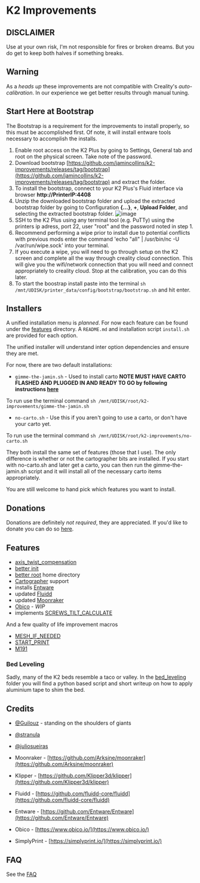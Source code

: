 # K2 Improvements

## DISCLAIMER

Use at your own risk, I'm not responsible for fires or broken dreams.  But you do get to keep both halves if something breaks.

## Warning

As a _heads up_ these improvements are not compatible with Creality's _auto-calibration_.  In our experience we get better results through manual tuning.

## Start Here at Bootstrap

The Bootstrap is a requirement for the improvements to install properly, so this must be accomplished first. Of note, it will install entware tools necessary to accomplish the installs.

1. Enable root access on the K2 Plus by going to Settings, General tab and root on the physical screen. Take note of the password.
2. Download bootstrap [https://github.com/jamincollins/k2-improvements/releases/tag/bootstrap](https://github.com/jamincollins/k2-improvements/releases/tag/bootstrap) and extract the folder.
3. To install the bootstrap, connect to your K2 Plus's Fluid interface via browser **http://PrinterIP:4408**
4. Unzip the downloaded bootstrap folder and upload the extracted bootstrap folder by going to Configuration **{...}**, **+**, **Upload Folder**, and selecting the extracted bootstrap folder.
    ![image](https://github.com/user-attachments/assets/3d242efc-4cf8-412d-b4b0-59507720f5ad)
5. SSH to the K2 Plus using any terminal tool (e.g. PuTTy) using the printers ip adress, port 22, user "root" and the password noted in step 1.
6. Recommend performing a wipe prior to install due to potential conflicts with previous mods enter the command 'echo "all" | /usr/bin/nc -U /var/run/wipe.sock' into your terminal.
7. If you execute a wipe, you will need to go through setup on the K2 screen and complete all the way through creality cloud connection. This will give you the wifi/network connection that you will need and connect appropriately to creality cloud. Stop at the calibration, you can do this later.
8. To start the boostrap install paste into the terminal `sh /mnt/UDISK/printer_data/config/bootstrap/bootstrap.sh` and hit enter.

## Installers

A unified installation menu is _planned_.  For now each feature can be found under the [features](./features/) directory.  A `README.md` and installation script `install.sh` are provided for each option.

The unified installer will understand inter option dependencies and ensure they are met.

For now, there are two default installations:

* `gimme-the-jamin.sh` - Used to install carto **NOTE MUST HAVE CARTO FLASHED AND PLUGGED IN AND READY TO GO by following instructions [here](https://github.com/jamincollins/k2-improvements/blob/main/features/cartographer/SETUP.md)**

To run use the terminal command `sh /mnt/UDISK/root/k2-improvements/gimme-the-jamin.sh`

* `no-carto.sh` - Use this if you aren't going to use a carto, or don't have your carto yet.

To run use the terminal command `sh /mnt/UDISK/root/k2-improvements/no-carto.sh`

They both install the same set of features (those that I use).  The only difference is whether or not the cartographer bits are installed. If you start with no-carto.sh and later get a carto, you can then run the gimme-the-jamin.sh script and it will install all of the necessary carto items appropriately.

You are still welcome to hand pick which features you want to install.

## Donations

Donations are definitely _not required_, they are appreciated.  If you'd like to donate you can do so [here](https://ko-fi.com/jamincollins).

## Features

* [axis_twist_compensation](./features/axis_twist_compensation/README.md)
* [better init](./features/better-init/README.md)
* [better root](./features/better-root/README.md) home directory
* [Cartographer](./features/cartographer/README.md) support
* installs [Entware](https://github.com/Entware/Entware)
* updated [Fluidd](./features/fluidd/README.md)
* updated [Moonraker](./features/moonraker/README.md)
* [Obico](./features/obico/README.md) - _WIP_
* implements [SCREWS_TILT_CALCULATE](https://www.klipper3d.org/Manual_Level.html#adjusting-bed-leveling-screws-using-the-bed-probe)

And a few quality of life improvement macros

* [MESH_IF_NEEDED](./features/macros/bed_mesh/README.md)
* [START_PRINT](./features/macros/start_print/README.md)
* [M191](./features/macros/m191/README.md)

### Bed Leveling

Sadly, many of the K2 beds resemble a taco or valley.  In the [bed_leveling](bed_leveling) folder you will find a python based script and short writeup on how to apply aluminium tape to shim the bed.

## Credits

* [@Guilouz](https://github.com/Guilouz) - standing on the shoulders of giants
* [@stranula](https://github.com/stranula)
* [@juliosueiras](https://github.com/juliosueiras)

* Moonraker - [https://github.com/Arksine/moonraker](https://github.com/Arksine/moonraker)
* Klipper - [https://github.com/Klipper3d/klipper](https://github.com/Klipper3d/klipper)
* Fluidd - [https://github.com/fluidd-core/fluidd](https://github.com/fluidd-core/fluidd)
* Entware - [https://github.com/Entware/Entware](https://github.com/Entware/Entware)
* Obico - [https://www.obico.io/](https://www.obico.io/)
* SimplyPrint - [https://simplyprint.io/](https://simplyprint.io/)

## FAQ

See the [FAQ](./FAQ.md)
